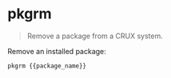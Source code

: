 pkgrm
=====

> Remove a package from a CRUX system.

Remove an installed package:

    pkgrm {{package_name}}

